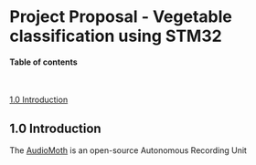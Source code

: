 # Project Proposal - Vegetable classification using STM32 



#### Table of contents

<br>

[1.0 Introduction](#introduction)



## 1.0 Introduction








The [AudioMoth](https://www.openacousticdevices.info/) is an
open-source Autonomous Recording Unit
